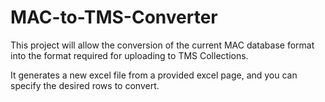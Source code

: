 # MAC-to-TMS-Converter
This project will allow the conversion of the current MAC database format into the format required for uploading to TMS Collections.

It generates a new excel file from a provided excel page, and you can specify the desired rows to convert.


